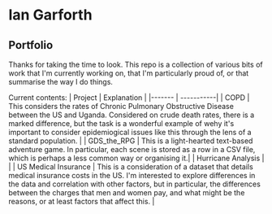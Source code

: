 # Ian Garforth
## Portfolio

Thanks for taking the time to look.  This repo is a collection of various bits of work that I'm currently working on, that I'm particularly proud of, or that summarise the way I do things.

Current contents:
| Project | Explanation |
|-------  | -----------|
| COPD | This considers the rates of Chronic Pulmonary Obstructive Disease between the US and Uganda.  Considered on crude death rates, there is a marked difference, but the task is a wonderful example of wehy it's important to consider epidemiogical issues like this through the lens of a standard population. |
| GDS_the_RPG | This is a light-hearted text-based adventure game.  In particular, each scene is stored as a row in a CSV file, which is perhaps a less common way or organising it.|
| Hurricane Analysis |  |
| US Medical Insurance | This is a consideration of a dataset that details medical insurance costs in the US. I'm interested to explore differences in the data and correlation with other factors, but in particular, the differences between the charges that men and women pay, and what might be the reasons, or at least factors that affect this. |
